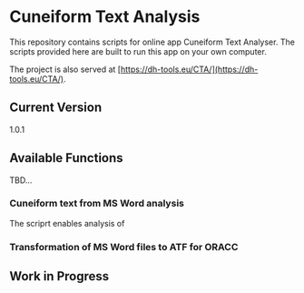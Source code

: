 # Cuneiform Text Analysis

This repository contains scripts for online app Cuneiform Text Analyser. The scripts provided here are built to run this app on your own computer.

The project is also served at [https://dh-tools.eu/CTA/](https://dh-tools.eu/CTA/).

## Current Version
1.0.1

## Available Functions
TBD...
### Cuneiform text from MS Word analysis
The scriprt enables analysis of 

### Transformation of MS Word files to ATF for ORACC

## Work in Progress